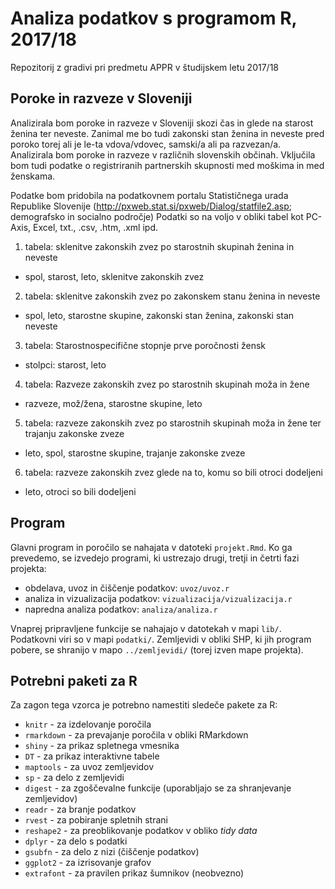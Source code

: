 # Analiza podatkov s programom R, 2017/18

Repozitorij z gradivi pri predmetu APPR v študijskem letu 2017/18

## Poroke in razveze v Sloveniji

Analizirala bom poroke in razveze v Sloveniji skozi čas in glede na starost ženina ter neveste. Zanimal me bo tudi zakonski stan ženina in neveste pred poroko torej ali je le-ta vdova/vdovec, samski/a ali pa razvezan/a. Analizirala bom poroke in razveze v različnih slovenskih občinah. Vključila bom tudi podatke o registriranih partnerskih skupnosti med moškima in med ženskama. 

Podatke bom pridobila na podatkovnem portalu Statističnega urada Republike Slovenije (http://pxweb.stat.si/pxweb/Dialog/statfile2.asp; demografsko in socialno področje) 
Podatki so na voljo v obliki tabel kot PC-Axis, Excel, txt., .csv, .htm, .xml ipd.


1. tabela: sklenitve zakonskih zvez po starostnih skupinah ženina in neveste
- spol, starost, leto, sklenitve zakonskih zvez

2. tabela: sklenitve zakonskih zvez po zakonskem stanu ženina in neveste
- spol, leto, starostne skupine, zakonski stan ženina, zakonski stan neveste

3. tabela: Starostnospecifične stopnje prve poročnosti žensk
- stolpci: starost, leto

4. tabela: Razveze zakonskih zvez po starostnih skupinah moža in žene
- razveze, mož/žena, starostne skupine, leto

5. tabela: razveze zakonskih zvez po starostnih skupinah moža in žene ter trajanju zakonske zveze
- leto, spol, starostne skupine, trajanje zakonske zveze

6. tabela: razveze zakonskih zvez glede na to, komu so bili otroci dodeljeni
- leto, otroci so bili dodeljeni


## Program

Glavni program in poročilo se nahajata v datoteki `projekt.Rmd`. Ko ga prevedemo,
se izvedejo programi, ki ustrezajo drugi, tretji in četrti fazi projekta:

* obdelava, uvoz in čiščenje podatkov: `uvoz/uvoz.r`
* analiza in vizualizacija podatkov: `vizualizacija/vizualizacija.r`
* napredna analiza podatkov: `analiza/analiza.r`

Vnaprej pripravljene funkcije se nahajajo v datotekah v mapi `lib/`. Podatkovni
viri so v mapi `podatki/`. Zemljevidi v obliki SHP, ki jih program pobere, se
shranijo v mapo `../zemljevidi/` (torej izven mape projekta).

## Potrebni paketi za R

Za zagon tega vzorca je potrebno namestiti sledeče pakete za R:

* `knitr` - za izdelovanje poročila
* `rmarkdown` - za prevajanje poročila v obliki RMarkdown
* `shiny` - za prikaz spletnega vmesnika
* `DT` - za prikaz interaktivne tabele
* `maptools` - za uvoz zemljevidov
* `sp` - za delo z zemljevidi
* `digest` - za zgoščevalne funkcije (uporabljajo se za shranjevanje zemljevidov)
* `readr` - za branje podatkov
* `rvest` - za pobiranje spletnih strani
* `reshape2` - za preoblikovanje podatkov v obliko *tidy data*
* `dplyr` - za delo s podatki
* `gsubfn` - za delo z nizi (čiščenje podatkov)
* `ggplot2` - za izrisovanje grafov
* `extrafont` - za pravilen prikaz šumnikov (neobvezno)
